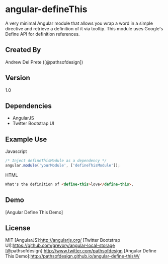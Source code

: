 angular-defineThis
=========

A very minimal Angular module that allows you wrap a word in a simple directive and retrieve a definition of it via tooltip. This module uses Google's Define API for definition references.

Created By
----
Andrew Del Prete ([@pathsofdesign])

Version
----

1.0


Dependencies
-----------
* AngularJS
* Twitter Bootstrap UI

Example Use
--------------

Javascript
``` javascript
/* Inject defineThisModule as a dependency */
angular.module('yourModule', ['defineThisModule']);
```

HTML
``` html
What's the definition of <define-this>love</define-this>.
```
Demo
----
[Angular Define This Demo]

License
----

MIT
[AngularJS]:http://angularjs.org/
[Twitter Bootstrap UI]:https://github.com/grevory/angular-local-storage
[@pathsofdesign]:http://www.twitter.com/pathsofdesign
[Angular Define This Demo]:http://pathsofdesign.github.io/angular-define-this/#/